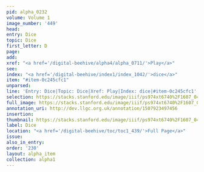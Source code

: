 ```yaml
---
pid: alpha_0232
volume: Volume 1
image_number: '449'
head: 
entry: Dice
topic: Dice
first_letter: D
page: 
add: 
xref: "<a href='/digital-beehive/alpha4/alpha_0711/'>Play</a>"
see: 
index: "<a href='/digital-beehive/index1/index_1042/'>dice</a>"
item: "#item-0c245cfc1"
unparsed: 
line: 'Entry: Dice|Topic: Dice|Xref: Play|Index: dice|#item-0c245cfc1'
selection: https://stacks.stanford.edu/image/iiif/ps974xt6740%2F1607_0448/440,3631,2994,266/full/0/default.jpg
full_image: https://stacks.stanford.edu/image/iiif/ps974xt6740%2F1607_0448/full/full/0/default.jpg
annotation_uri: http://dev.llgc.org.uk/annotation/1507923497456
insertion: 
thumbnail: https://stacks.stanford.edu/image/iiif/ps974xt6740%2F1607_0448/440,3631,600,180/250,/0/default.jpg
label: Dice
location: "<a href='/digital-beehive/toc/toc1_439/'>Full Page</a>"
issue: 
also_in_entry: 
order: '230'
layout: alpha_item
collection: alpha1
---
```

